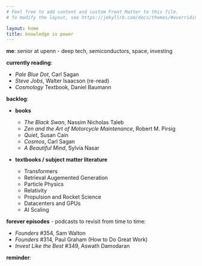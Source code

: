 ```yaml
---
# Feel free to add content and custom Front Matter to this file.
# To modify the layout, see https://jekyllrb.com/docs/themes/#overriding-theme-defaults

layout: home
title: knowledge is power
---
```


**me**: senior at upenn - deep tech, semiconductors, space, investing

**currently reading**:
- *Pale Blue Dot*, Carl Sagan
- *Steve Jobs*, Walter Isaacson (re-read)
- *Cosmology* Textbook, Daniel Baumann 

**backlog**:
 - **books**
   - *The Black Swan*, Nassim Nicholas Taleb
   - *Zen and the Art of Motorcycle Maintenance*, Robert M. Pirsig
   - *Quiet*, Susan Cain
   - *Cosmos*, Carl Sagan
   - *A Beautiful Mind*, Sylvia Nasar

 - **textbooks / subject matter literature**
   - Transformers
   - Retrieval Augemented Generation
   - Particle Physics
   - Relativity
   - Propulsion and Rocket Science
   - Datacenters and GPUs
   - AI Scaling

**forever episodes** - podcasts to revisit from time to time:
- *Founders* #354, Sam Walton
- *Founders* #314, Paul Graham (How to Do Great Work)
- *Invest Like the Best* #349, Aswath Damodaran

**reminder**:







